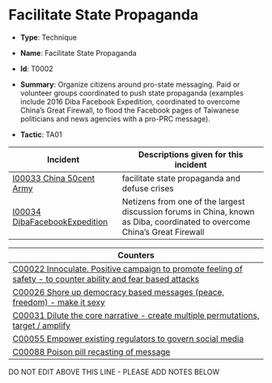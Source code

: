 # Facilitate State Propaganda

* **Type**: Technique

* **Name**: Facilitate State Propaganda

* **Id**: T0002

* **Summary**: Organize citizens around pro-state messaging. Paid or volunteer groups coordinated to push state propaganda (examples include 2016 Diba Facebook Expedition, coordinated to overcome China’s Great Firewall, to flood the Facebook pages of Taiwanese politicians and news agencies with a pro-PRC message).

* **Tactic**: TA01


| Incident | Descriptions given for this incident |
| -------- | -------------------- |
| [I00033 China 50cent Army](../incidents/I00033.md) | facilitate state propaganda and defuse crises |
| [I00034 DibaFacebookExpedition](../incidents/I00034.md) | Netizens from one of the largest discussion forums in China, known as Diba, coordinated to overcome China’s Great Firewall |



| Counters |
| -------- |
| [C00022 Innoculate. Positive campaign to promote feeling of safety - to counter ability and fear based attacks](../counters/C00022.md) |
| [C00026 Shore up democracy based messages (peace, freedom) - make it sexy](../counters/C00026.md) |
| [C00031 Dilute the core narrative - create multiple permutations, target / amplify](../counters/C00031.md) |
| [C00055 Empower existing regulators to govern social media](../counters/C00055.md) |
| [C00088 Poison pill recasting of message](../counters/C00088.md) |
DO NOT EDIT ABOVE THIS LINE - PLEASE ADD NOTES BELOW